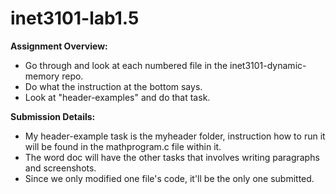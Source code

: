 # inet3101-lab1.5
**Assignment Overview:** 
- Go through and look at each numbered file in the inet3101-dynamic-memory repo.
- Do what the instruction at the bottom says.
- Look at "header-examples" and do that task.

**Submission Details:**
- My header-example task is the myheader folder, instruction how to run it will be found in the mathprogram.c file within it.
- The word doc will have the other tasks that involves writing paragraphs and screenshots.
- Since we only modified one file's code, it'll be the only one submitted.


